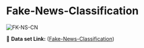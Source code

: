 # Fake-News-Classification


![FK-NS-CN](https://github.com/user-attachments/assets/da7e17e3-e007-404e-8309-429d8f213f23)















🔗 **Data set Link:** ([Fake-News-Classification](https://www.kaggle.com/datasets/saurabhshahane/fake-news-classification))
